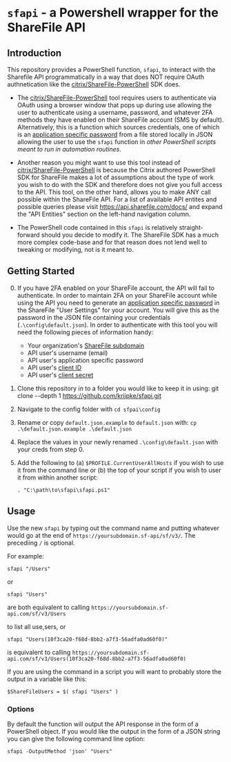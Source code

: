 # `sfapi` - a Powershell wrapper for the ShareFile API

## Introduction

This repository provides a PowerShell function, `sfapi`, to interact with the Sharefile API programmatically in a way that does NOT require OAuth authnetication like the [citrix/ShareFile-PowerShell](https://github.com/citrix/ShareFile-PowerShell) SDK does. 

* The [citrix/ShareFile-PowerShell](https://github.com/citrix/ShareFile-PowerShell) tool requires users to authenticate via OAuth using a browser window that pops up during use allowing the user to authenticate using a username, password, and whatever 2FA methods they have enabled on their ShareFile account (SMS by default). Alternatively, this is a function which sources credentials, one of which is an [application specific password](https://support.citrix.com/article/CTX277723/generate-an-applicationspecific-password) from a file stored locally in JSON allowing the user to use the `sfapi` function in _other PowerShell scripts meant to run in automation routines_.

* Another reason you might want to use this tool instead of [citrix/ShareFile-PowerShell](https://github.com/citrix/ShareFile-PowerShell) is because the Citrix authored PowerShell SDK for ShareFile makes a lot of assumptions about the type of work you wish to do with the SDK and therefore does not give you full access to the API. This tool, on the other hand, allows you to make ANY call possible within the ShareFile API. For a list of available API entites and possible queries please visit https://api.sharefile.com/docs/ and expand the "API Entities" section on the left-hand navigation column.

* The PowerShell code contained in this `sfapi` is relatively straight-forward should you decide to modify it. The ShareFile SDK has a much more complex code-base and for that reason does not lend well to tweaking or modifying, not is it meant to.

## Getting Started

0. If you have 2FA enabled on your ShareFile account, the API will fail to authenticate. In order to maintain 2FA on your ShareFile account while using the API you need to generate an [application specific password](https://support.citrix.com/article/CTX277723/generate-an-applicationspecific-password) in the ShareFile "User Settings" for your account. You will give this as the password in the JSON file containing your credentials (`.\config\default.json`). In order to authenticate with this tool you will need the following pieces of information handy:
	* Your organization's [ShareFile subdomain](https://support.citrix.com/article/CTX223556/how-to-create-or-edit-a-sharefile-subdomain)
	* API user's username (email)
	* API user's application specific password
	* API user's [client ID](https://api.sharefile.com/apikeys)
	* API user's [client secret](https://api.sharefile.com/apikeys)
1. Clone this repository in to a folder you would like to keep it in using: 
	git clone --depth 1 https://github.com/kriipke/sfapi.git
2. Navigate to the config folder with 
	`cd sfpai\config`
3. Rename or copy `default.json.example` to `default.json` with:
	`cp .\default.json.example .\default.json`
4. Replace the values in your newly renamed `.\config\default.json` with your creds from step 0.
5. Add the following to (a) `$PROFILE.CurrentUserAllHosts` if you wish to use it from the command line or (b) the top of your script if you wish to user it from within another script:

    `. "C:\path\to\sfapi\sfapi.ps1"`


## Usage

Use the new `sfapi` by typing out the command name and putting whatever would go at the end of `https://yoursubdomain.sf-api/sf/v3/`. The precediing `/` is optional.

For example:

    sfapi "/Users"

or

    sfapi "Users"

are both equivalent to calling `https://yoursubdomain.sf-api.com/sf/v3/Users`

to list all use,sers, or

    sfapi "Users(10f3ca20-f68d-8bb2-a7f3-56adfa0ad60f0)"

is equivalent to calling `https://yoursubdomain.sf-api.com/sf/v3/Users(10f3ca20-f68d-8bb2-a7f3-56adfa0ad60f0)`

If you are using the command in a script you will want to probably store the output in a variable like this:

	$ShareFileUsers = $( sfapi "Users" )

### Options

By default the function will output the API response in the form of a PowerShell object. If you would like the output in the form of a JSON string you can give the following command line option:

	sfapi -OutputMethod 'json' "Users"
